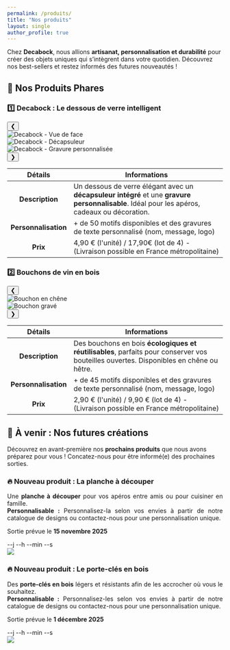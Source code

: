 ```yaml
---
permalink: /produits/
title: "Nos produits"
layout: single
author_profile: true
---
```


Chez **Decabock**, nous allions **artisanat, personnalisation et durabilité** pour créer des objets uniques qui s’intègrent dans votre quotidien. Découvrez nos best-sellers et restez informés des futures nouveautés !

## 🌟 Nos Produits Phares

### 1️⃣ Decabock : Le dessous de verre intelligent

<div class="carousel-container">
  <button class="carousel-button prev" onclick="moveSlide(-1, 'carousel-1')">❮</button>
  <div class="carousel" id="carousel-1">
    <div class="carousel-inner">
      <div class="carousel-slide">
        <img src="/assets/images/decabock/DB_Twinning_Comitee_Linkded.jpeg" alt="Decabock - Vue de face" class="carousel-img">
      </div>
      <div class="carousel-slide">
        <img src="/assets/images/decabock/DB_Aimanté_Twinning_Comitee_Linkded.jpeg" alt="Decabock - Décapsuleur" class="carousel-img">
      </div>
      <div class="carousel-slide">
        <img src="/assets/images/decabock/DB_Support_Verso_Twinning_Comitee.jpeg" alt="Decabock - Gravure personnalisée" class="carousel-img">
      </div>
    </div>
  </div>
  <button class="carousel-button next" onclick="moveSlide(1, 'carousel-1')">❯</button>
</div>

| **Détails** | **Informations** |
|:-----------:|------------------|
| **Description** | Un dessous de verre élégant avec un **décapsuleur intégré** et une **gravure personnalisable**. Idéal pour les apéros, cadeaux ou décoration. |
| **Personnalisation** | + de 50 motifs disponibles et des gravures de texte personnalisé (nom, message, logo) |
| **Prix**            | 4,90 € (l'unité) / 17,90€ (lot de 4) - (Livraison possible en France métropolitaine) |

### 2️⃣ Bouchons de vin en bois

<div class="carousel-container">
  <button class="carousel-button prev" onclick="moveSlide(-1, 'carousel-2')">❮</button>
  <div class="carousel" id="carousel-2">
    <div class="carousel-inner">
      <div class="carousel-slide">
        <img src="/assets/images/bouchons/bouchon_debout_jppja.jpg" alt="Bouchon en chêne" class="carousel-img">
      </div>
      <div class="carousel-slide">
        <img src="/assets/images/bouchons/bouchon_haut_Family.jpg" alt="Bouchon gravé" class="carousel-img">
      </div>
    </div>
  </div>
  <button class="carousel-button next" onclick="moveSlide(1, 'carousel-2')">❯</button>
</div>

| **Détails**          | **Informations** |
|:--------------------:|------------------|
| **Description**      | Des bouchons en bois **écologiques et réutilisables**, parfaits pour conserver vos bouteilles ouvertes. Disponibles en chêne ou hêtre. |
| **Personnalisation** | + de 45 motifs disponibles et des gravures de texte personnalisé (nom, message, logo) |
| **Prix**            | 2,90 € (l'unité) / 9,90 € (lot de 4) - (Livraison possible en France métropolitaine) |

<!-- ### 3️⃣ Planche à découper personnalisée

| **Détails**          | **Informations** |
|:--------------------:|-----------------------------------------------------------------------------------------------------|
| **Description**      | Une planche à découper en **bois massif** (chêne ou noyer), avec une gravure personnalisable. Résistante et facile à entretenir. |
| **Personnalisation** | Gravure de texte ou motif (logo, prénom, etc.). |
| **Prix**            | 49,90 € (30x20 cm) / 69,90 € (40x30 cm). |
| **Photos**          | *(Carrousel ci-dessous)*                                                                           |

#### Galerie Photos

<div class="carousel">
  <div class="carousel-inner">
    <img src="/assets/images/planche/planche_1.jpg" alt="Planche à découper - Vue globale" class="carousel-img">
    <img src="/assets/images/planche/planche_2.jpg" alt="Planche à découper - Gravure" class="carousel-img">
  </div>
</div>

### 4️⃣ Porte-clés en bois

| **Détails**          | **Informations** |
|:--------------------:|-----------------------------------------------------------------------------------------------------|
| **Description**      | Des porte-clés en bois légers et résistants, personnalisables avec un prénom, un motif ou un logo. |
| **Personnalisation** | 8 modèles disponibles + gravure de texte. |
| **Prix**            | 9,90 € (unité) / 19,90 € (lot de 3). |
| **Photos**          | *(Carrousel ci-dessous)*                                                                           |

#### Galerie Photos

<div class="carousel">
  <div class="carousel-inner">
    <img src="/assets/images/porte-cles/porte-cles_1.jpg" alt="Porte-clés - Modèle classique" class="carousel-img">
    <img src="/assets/images/porte-cles/porte-cles_2.jpg" alt="Porte-clés - Gravure personnalisée" class="carousel-img">
  </div>
</div> -->

## 🔮 À venir : Nos futures créations

Découvrez en avant-première nos **prochains produits** que nous avons préparez pour vous ! Concatez-nous pour être informé(e) des prochaines sorties.

<div class="coming-soon-product">
  <div class="coming-soon-content">
    <h3 class="coming-soon-title">🔥 Nouveau produit : La planche à découper</h3>
    <p class="coming-soon-description" style="text-align: justify;">
      Une <strong>planche à découper</strong> pour vos apéros entre amis ou pour cuisiner en famille. <br>
      <strong>Personnalisable :</strong> Personnalisez-la selon vos envies à partir de notre catalogue de designs ou contactez-nous pour une personnalisation unique.
    </p>
    <div class="release-info">
      <p class="release-date">Sortie prévue le <strong>15 novembre 2025</strong></p>
      <div class="countdown-container">
        <div class="countdown" id="countdown-1">
          <span class="countdown-days" id="days-1">--</span>j
          <span class="countdown-hours" id="hours-1">--</span>h
          <span class="countdown-minutes" id="minutes-1">--</span>min
          <span class="countdown-seconds" id="seconds-1">--</span>s
        </div>
      </div>
    </div>
    <img class="coming-soon-image" src="/assets/images/coming-soon/planche_a_decouper.png"/>
  </div>
</div>

<div class="coming-soon-product">
  <div class="coming-soon-content">
    <h3 class="coming-soon-title">🔥 Nouveau produit : Le porte-clés en bois</h3>
    <p class="coming-soon-description" style="text-align: justify;">
      Des <strong>porte-clés en bois</strong> légers et résistants afin de les accrocher où vous le souhaitez. <br>
      <strong>Personnalisable :</strong> Personnalisez-les selon vos envies à partir de notre catalogue de designs ou contactez-nous pour une personnalisation unique.
    </p>
    <div class="release-info">
      <p class="release-date">Sortie prévue le <strong>1 décembre 2025</strong></p>
      <div class="countdown-container">
        <div class="countdown" id="countdown-2">
          <span class="countdown-days" id="days-2">--</span>j
          <span class="countdown-hours" id="hours-2">--</span>h
          <span class="countdown-minutes" id="minutes-2">--</span>min
          <span class="countdown-seconds" id="seconds-2">--</span>s
        </div>
      </div>
    </div>
    <img class="coming-soon-image" src="/assets/images/coming-soon/porte_cles.png"/>
  </div>
</div>

<script>
  // Décompte pour la planche à découper (15 novembre 2025)
  const countdownDate1 = new Date("Nov 15, 2025 09:00:00").getTime();
  const countdown1 = setInterval(function() {
    updateCountdown(countdownDate1, "countdown-1");
  }, 1000);

  // Décompte pour le porte-clés (1 décembre 2025)
  const countdownDate2 = new Date("Dec 1, 2025 09:00:00").getTime();
  const countdown2 = setInterval(function() {
    updateCountdown(countdownDate2, "countdown-2");
  }, 1000);

  // Fonction générique pour mettre à jour un décompte
  function updateCountdown(countdownDate, elementId) {
    const now = new Date().getTime();
    const distance = countdownDate - now;

    // Calcul des jours, heures, minutes et secondes
    const days = Math.floor(distance / (1000 * 60 * 60 * 24));
    const hours = Math.floor((distance % (1000 * 60 * 60 * 24)) / (1000 * 60 * 60));
    const minutes = Math.floor((distance % (1000 * 60 * 60)) / (1000 * 60));
    const seconds = Math.floor((distance % (1000 * 60)) / 1000);

    // Mise à jour du DOM
    document.getElementById(`days-${elementId.split('-')[1]}`).innerText = days;
    document.getElementById(`hours-${elementId.split('-')[1]}`).innerText = hours;
    document.getElementById(`minutes-${elementId.split('-')[1]}`).innerText = minutes;
    document.getElementById(`seconds-${elementId.split('-')[1]}`).innerText = seconds;

    // Si le décompte est terminé
    if (distance < 0) {
      clearInterval(elementId === "countdown-1" ? countdown1 : countdown2);
      document.getElementById(elementId).innerHTML = "<p style='color: #5a9b8e; font-weight: bold;'>Disponible maintenant !</p>";
    }
  }

  // Position initiale des carrousels
  let currentSlide = {
    'carousel-1': 0,
    'carousel-2': 0
  };

  // Fonction pour déplacer les slides
  function moveSlide(step, carouselId) {
    const carousel = document.getElementById(carouselId);
    const slides = carousel.querySelectorAll('.carousel-slide');
    const totalSlides = slides.length;

    // Mise à jour de la position actuelle
    currentSlide[carouselId] += step;

    // Gestion des limites
    if (currentSlide[carouselId] < 0) {
      currentSlide[carouselId] = totalSlides - 1;
    } else if (currentSlide[carouselId] >= totalSlides) {
      currentSlide[carouselId] = 0;
    }

    // Déplacement du carrousel
    carousel.querySelector('.carousel-inner').style.transform = `translateX(-${currentSlide[carouselId] * 100}%)`;
  }
</script>

